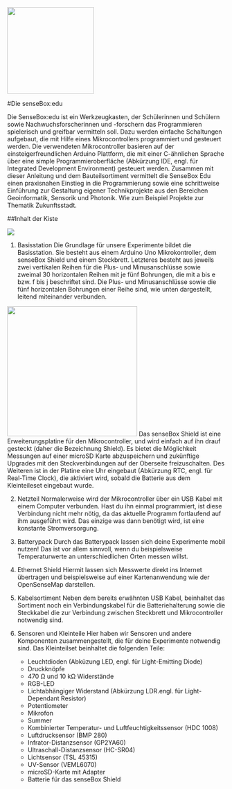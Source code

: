 <img src="https://github.com/sensebox/OER/blob/master/senseBox_edu/images/sensebox_logo_neu.png" width="200"/>

#Die senseBox:edu

Die SenseBox:edu ist ein Werkzeugkasten, der Schülerinnen und Schülern sowie Nachwuchsforscherinnen und -forschern das Programmieren spielerisch und greifbar vermitteln soll. Dazu werden einfache Schaltungen aufgebaut, die mit Hilfe eines Mikrocontrollers programmiert und gesteuert werden. Die verwendeten Mikrocontroller basieren auf der einsteigerfreundlichen Arduino Plattform, die mit einer C-ähnlichen Sprache über eine simple Programmieroberfläche (Abkürzung IDE, engl. für Integrated Development Environment) gesteuert werden. Zusammen mit dieser Anleitung und dem Bauteilsortiment vermittelt die SenseBox Edu einen praxisnahen Einstieg in die Programmierung sowie eine schrittweise Einführung zur Gestaltung eigener Technikprojekte aus den Bereichen Geoinformatik, Sensorik und Photonik. Wie zum Beispiel Projekte zur Thematik Zukunftsstadt.

##Inhalt der Kiste

<img src="https://github.com/sensebox/OER/blob/master/senseBox_edu/images/Kisteninhalt.png/"/>

1. Basisstation
Die Grundlage für unsere Experimente bildet die Basisstation. Sie besteht aus einem Arduino Uno Mikrokontroller, dem senseBox Shield und einem Steckbrett. Letzteres besteht aus jeweils zwei vertikalen Reihen für die Plus- und Minusanschlüsse sowie zweimal 30 horizontalen Reihen mit je fünf Bohrungen, die mit a bis e bzw. f bis j beschriftet sind. Die Plus- und Minusanschlüsse sowie die fünf horizontalen Bohrungen einer Reihe sind, wie unten dargestellt, leitend miteinander verbunden.
<img src="https://github.com/sensebox/OER/blob/master/senseBox_edu/images/Breadboard.png" width="300">          
Das senseBox Shield ist eine Erweiterungsplatine für den Mikrocontroller, und wird einfach auf ihn drauf gesteckt (daher die Bezeichnung Shield). Es bietet die Möglichkeit Messungen auf einer microSD Karte abzuspeichern und zukünftige Upgrades mit den Steckverbindungen auf der Oberseite freizuschalten. Des Weiteren ist in der Platine eine Uhr eingebaut (Abkürzung RTC, engl. für Real-Time Clock), die aktiviert wird, sobald die Batterie aus dem Kleinteileset eingebaut wurde.

2. Netzteil
Normalerweise wird der Mikrocontroller über ein USB Kabel mit einem Computer verbunden. Hast du ihn einmal programmiert, ist diese Verbindung nicht mehr nötig, da das aktuelle Programm fortlaufend auf ihm ausgeführt wird. Das einzige was dann benötigt wird, ist eine konstante Stromversorgung.

3. Batterypack
Durch das Batterypack lassen sich deine Experimente mobil nutzen! Das ist vor allem sinnvoll, wenn du beispielsweise Temperaturwerte an unterschiedlichen Orten messen willst.

4. Ethernet Shield
Hiermit lassen sich Messwerte direkt ins Internet übertragen und beispielsweise auf einer Kartenanwendung wie der OpenSenseMap darstellen.

5. Kabelsortiment
Neben dem bereits erwähnten USB Kabel, beinhaltet das Sortiment noch ein Verbindungskabel für die Batteriehalterung sowie die Steckkabel die zur Verbindung zwischen Steckbrett und Mikrocontroller notwendig sind.

6. Sensoren und Kleinteile
Hier haben wir Sensoren und andere Komponenten zusammengestellt, die für deine Experimente notwendig sind. Das Kleinteilset beinhaltet die folgenden Teile:
	* Leuchtdioden (Abküzung LED, engl. für Light-Emitting Diode)
	* Druckknöpfe
	* 470 Ω und 10 kΩ Widerstände
	* RGB-LED
	* Lichtabhängiger Widerstand (Abkürzung LDR.engl. für Light-Dependant Resistor)
	* Potentiometer
	* Mikrofon
	* Summer
	* Kombinierter Temperatur- und Luftfeuchtigkeitssensor (HDC 1008)
	* Luftdrucksensor (BMP 280)
	* Infrator-Distanzsensor (GP2YA60)
	* Ultraschall-Distanzsensor (HC-SR04)
	* Lichtsensor (TSL 45315)
	* UV-Sensor (VEML6070)
	* microSD-Karte mit Adapter
	* Batterie für das senseBox Shield
	
